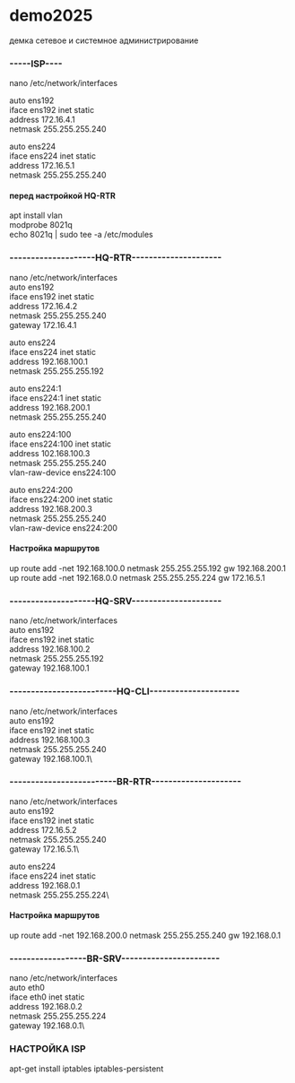 # demo2025
демка сетевое и системное администрирование 

### -----ISP----

nano /etc/network/interfaces

auto ens192  
iface ens192 inet static  
address 172.16.4.1  
netmask 255.255.255.240

auto ens224  
iface ens224 inet static  
address 172.16.5.1  
netmask 255.255.255.240


#### перед настройкой HQ-RTR  
apt install vlan  
modprobe 8021q  
echo 8021q | sudo tee -a /etc/modules  

### --------------------HQ-RTR---------------------

nano /etc/network/interfaces  
auto ens192  
iface ens192 inet static  
    address 172.16.4.2  
    netmask 255.255.255.240  
    gateway 172.16.4.1  

auto ens224  
iface ens224 inet static  
    address 192.168.100.1  
    netmask 255.255.255.192  

auto ens224:1  
iface ens224:1 inet static  
    address 192.168.200.1  
    netmask 255.255.255.240  

auto ens224:100  
iface ens224:100 inet static  
    address 102.168.100.3  
    netmask 255.255.255.240  
vlan-raw-device ens224:100  

auto ens224:200  
iface ens224:200 inet static  
    address 192.168.200.3  
    netmask 255.255.255.240  
vlan-raw-device ens224:200  


#### Настройка маршрутов
up route add -net 192.168.100.0 netmask 255.255.255.192 gw 192.168.200.1\
up route add -net 192.168.0.0 netmask 255.255.255.224 gw 172.16.5.1



### --------------------HQ-SRV---------------------


nano /etc/network/interfaces\
auto ens192\
iface ens192 inet static\
    address 192.168.100.2\
    netmask 255.255.255.192\
    gateway 192.168.100.1



### -------------------------HQ-CLI---------------------
nano /etc/network/interfaces\
auto ens192\
iface ens192 inet static\
    address 192.168.100.3\
    netmask 255.255.255.240\
    gateway 192.168.100.1\





### -------------------------BR-RTR---------------------

nano  /etc/network/interfaces\
auto ens192\
iface ens192 inet static\
    address 172.16.5.2\
    netmask 255.255.255.240\
    gateway 172.16.5.1\

auto ens224\
iface ens224 inet static\
    address 192.168.0.1\
    netmask 255.255.255.224\

#### Настройка маршрутов
up route add -net 192.168.200.0 netmask 255.255.255.240 gw 192.168.0.1




### ------------------BR-SRV-----------------------

nano  /etc/network/interfaces\
auto eth0\
iface eth0 inet static\
    address 192.168.0.2\
    netmask 255.255.255.224\
    gateway 192.168.0.1\






### НАСТРОЙКА ISP

apt-get install iptables iptables-persistent



